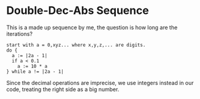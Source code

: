 # Double-Dec-Abs Sequence
This is a made up sequence by me, the question is how long are the iterations?

```
start with a = 0,xyz... where x,y,z,... are digits.
do { 
  a := |2a - 1|
  if a < 0.1
    a := 10 * a  
} while a != |2a - 1|
```

Since the decimal operations are imprecise, we use integers instead in our code, treating the right side as a big number.